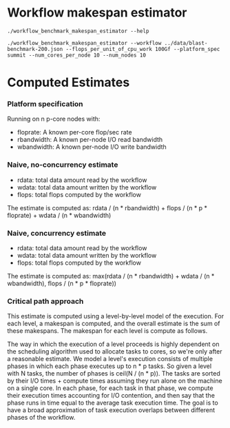 # Workflow makespan estimator

```
./workflow_benchmark_makespan_estimator --help
```


```
./workflow_benchmark_makespan_estimator --workflow ../data/blast-benchmark-200.json --flops_per_unit_of_cpu_work 100Gf --platform_spec summit --num_cores_per_node 10 --num_nodes 10 
```

# Computed Estimates 

### Platform specification

Running on n p-core nodes with:

  - floprate: A known per-core flop/sec rate
  - rbandwidth: A known per-node I/O read bandwidth
  - wbandwidth: A known per-node I/O write bandwidth

### Naive, no-concurrency estimate

  - rdata: total data amount read by the workflow
  - wdata: total data amount written by the workflow
  - flops: total flops computed by the workflow

The estimate is computed as: rdata / (n * rbandwidth) + flops / (n * p * floprate) + wdata / (n * wbandwidth)
  
### Naive, concurrency estimate

  - rdata: total data amount read by the workflow
  - wdata: total data amount written by the workflow
  - flops: total flops computed by the workflow

The estimate is computed as: max(rdata / (n * rbandwidth)  + wdata / (n * wbandwidth), flops / (n * p * floprate))
 
### Critical path approach

This estimate is computed using a level-by-level model of the execution. For
each level, a makespan is computed, and the overall estimate is the sum of
these makespans. The makespan for each level is compute as follows.

The way in which the execution of a level proceeds is highly dependent on
the scheduling algorithm used to allocate tasks to cores, so we're only
after a reasonable estimate.  We model a level's execution consists of
multiple phases in which each phase executes up to n * p tasks. So given a
level with N tasks, the number of phases is ceil(N / (n * p)). The tasks
are sorted by their I/O times + compute times assuming they run alone on
the machine on a single core. In each phase, for each task in that phase,
we compute their execution times accounting for I/O contention, and then
say that the phase runs in time equal to the average task execution time.
The goal is to have a broad approximation of task execution overlaps
between different phases of the workflow.




